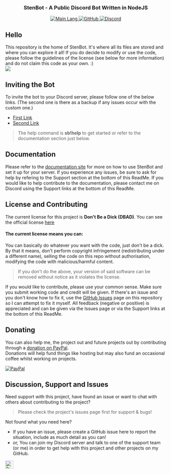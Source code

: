 <!-- Tag line -->
<h3 align="center">StenBot - A Public Discord Bot Written in NodeJS</h3>

<!-- Badges -->
<p align="center">
    <a href="https://shields.io/" target="_blank">
        <img src="https://img.shields.io/github/languages/top/bwhybrow23/StenBot?color=brightgreenn" alt="Main Lang"/>
    </a>
     <a href="https://github.com/bwhybrow23" target="_blank">
        <img src="https://img.shields.io/badge/GitHub-bwhybrow23-blue.svg?logo=github&logoColor=FFF" alt="GitHub"/>
  </a>
    <a href="http://discord.benwhybrow.com/" target="_blank">
    <img src="https://img.shields.io/discord/455782308293771264?color=blueviolet&label=Discord" alt="Discord" />
    </a>
</p>

<!-- Content -->
## Hello
This repository is the home of StenBot. It's where all its files are stored and where you can explore it all! If you do decide to modify or use the code, please follow the guidelines of the license (see below for more information) and do not claim this code as your own. :)
<br>
<img src="https://github-readme-stats.vercel.app/api/pin/?username=bwhybrow23&repo=StenBot&theme=react">

<!-- Inviting -->
## Inviting the Bot
To invite the bot to your Discord server, please follow one of the below links. (The second one is there as a backup if any issues occur with the custom one.) 
- [First Link](https://sbinvite.benwhybrow.com)
- [Second Link](http://bit.ly/2MDLj7hh)
> The help command is **sb!help** to get started or refer to the documentation section just below.

<!-- Documentation -->
## Documentation
Please refer to the [documentation site](https://sbdocs.benwhybrow.com) for more on how to use StenBot and set it up for your server. If you experience any issues, be sure to ask for help by refering to the Support section at the bottom of this ReadMe. If you would like to help contribute to the documentation, please contact me on Discord using the Support links at the bottom of this ReadMe. 

<!-- License & Contributing -->
## License and Contributing
The current license for this project is **Don't Be a Dick (DBAD)**. You can see the official license [here](https://github.com/bwhybrow23/StenBot/blob/master/LICENSE.md)
#### The current license means you can:
You can basically do whatever you want with the code, just don't be a dick. By that it means, don't perform copyright infringement (redistributing under a different name), selling the code on this repo without authorisation, modifying the code with malicious/harmful content. 
> If you don't do the above, your version of said software can be removed without notice as it violates the license. 

If you would like to contribute, please use your common sense. Make sure you submit working code and credit will be given. If there's an issue and you don't know how to fix it, use the [GitHub Issues](https://github.com/bwhybrow23/StenBot/issues) page on this repository so I can attempt to fix it myself. All feedback (negative or positive) is appreciated and can be given via the Issues page or via the Support links at the bottom of this ReadMe. 

## Donating

You can also help me, the project out and future projects out by contributing through a [donation on PayPal](https://paypal.me/benwhybrow).
<br>
Donations will help fund things like hosting but may also fund an occasional coffee whilst working on projects.
<p>
    <a href="https://paypal.me/benwhybrow" target="_blank">
        <img src="https://img.shields.io/badge/PayPal-Ben%20Whybrow-blue.svg?logo=paypal&logoColor=00457C" alt="PayPal"/>
    </a>
</p>

<!-- Discussion & Support -->
## Discussion, Support and Issues

Need support with this project, have found an issue or want to chat with others about contributing to the project?
> Please check the project's issues page first for support & bugs!

Not found what you need here?

* If you have an issue, please create a GitHub issue here to report the situation, include as much detail as you can!
* _or,_ You can join my Discord server and talk to one of the support team (or me) in order to get help with this project and other projects on my GitHub. 

<a href="http://discord.benwhybrow.com/" target="_blank">
    <img src="https://img.shields.io/discord/455782308293771264?color=blueviolet&label=Discord" alt="Discord" height="25">
</a>
